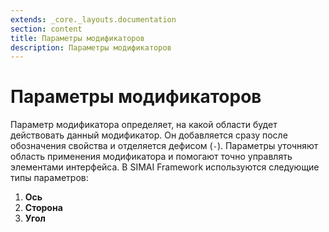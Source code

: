 ```yaml
---
extends: _core._layouts.documentation
section: content
title: Параметры модификаторов
description: Параметры модификаторов
---
```


# Параметры модификаторов

Параметр модификатора определяет, на какой области будет действовать данный модификатор. Он добавляется сразу после обозначения свойства и отделяется дефисом (`-`). Параметры уточняют область применения модификатора и помогают точно управлять элементами интерфейса. В SIMAI Framework используются следующие типы параметров:

1. **Ось**
2. **Сторона**
3. **Угол**
